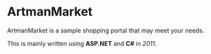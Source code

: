 # ArtmanMarket

ArtmanMarket is a sample shopping portal that may meet your needs. 

This is mainly written using **ASP.NET** and **C#** in *2011*.

